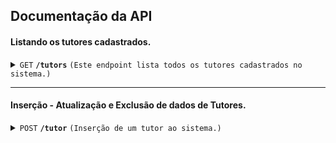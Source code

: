 
## Documentação da API


#### Listando os tutores cadastrados.

<details>
 <summary><code>GET</code> <code><b>/tutors</b></code> <code>(Este endpoint lista todos os tutores cadastrados no sistema.)</code></summary>

##### Parameters
> None
> 
##### Responses

> | http code     | content-type                      | response                                                            |
> |---------------|-----------------------------------|---------------------------------------------------------------------|
> | `201`         | `application/json`        | `OK`                                |
> | `400`         | `application/json`                | `Dados não encontrados`                            |

##### Example Response BODY
 ```json
	[
	  {
	    "id": 1,
	    "name": "Jonh Doe",
	    "phone": "85989323895",
	    "email": "jose.abreu@compasso.com",
	    "date_of_birth": "1993-12-12 10:10",
	    "zip_code": "61760000",
	    "pets": [
	      {
	        "id": 1,
	        "name": "Lilo",
	        "species": "dog",
	        "carry": "p",
	        "weight": 5,
	        "date_of_birth": "1993-12-12 10:10"
	      }
	    ]
	  }
]
```
</details>

------------------------------------------------------------------------------------------
#### Inserção - Atualização e Exclusão de dados de Tutores.

<details>
 <summary><code>POST</code> <code><b>/tutor</b></code> <code>(Inserção de um tutor ao sistema.)</code></summary>

##### Parameters

> None

##### Request Body (Todos Obrigatórios)*
```json
{
 name: "Jonas",
 phone: "85989323895",
 email: "jonas@paidepet.com",
 date_of_birth: "1993-12-12 10:10",
 zip_code: "61760000"
}
```

##### Responses

> | http code     | content-type                      | response                                                            |
> |---------------|-----------------------------------|---------------------------------------------------------------------|
> | `201`         | `application/json`        | Criado com sucesso.                                                       |
> | `400`         | `application/json`        | Informações não preenchidas.                                                   |
>  | `400`         | `application/json`        | Email ou Nome Inválido.                                           |


------------------------------------------------------------------------------------------
 <summary><code>PUT</code> <code><b>/tutor/{id}</b></code> <code>(Atualiza os dados de um tutor.)</code></summary>

##### Parameters

> | name              |  type     | data type      | description                         |
> |-------------------|-----------|----------------|-------------------------------------|
> | `id` |  required | int ($int64)   | ID do tutor  que deseja alterar os dados.        |

##### Request Body (Todos Obrigatórios)*
```json
{
 name: "Jonas",
 phone: "85989323895",
 email: "jonas@paidepet.com",
 date_of_birth: "1993-12-12 10:10",
 zip_code: "61760000"
}
```


##### Responses

> | http code     | content-type                      | response                                                            |
> |---------------|-----------------------------------|---------------------------------------------------------------------|
> | `201`         | `application/json`        | Criado com sucesso.                                                       |
> | `400`         | `application/json`        | Informações não preenchidas.                                                   |
>  | `400`         | `application/json`        | Email ou Nome Inválido.                                           |
>   | `400`         | `application/json`        | Id do tutor inválido ou não encontrado no sistema                       |
------------------------------------------------------------------------------------------

  <summary><code>DELETE</code> <code><b>/tutor/{id}</b></code> <code>(Deleta um tutor através do id informado no path.)</code></summary>

##### Parameters

> | name   |  type      | data type      | description                                          |
> |--------|------------|----------------|------------------------------------------------------|
> | `id` |  required  |int ($int64)| O id de identificação do tutor.                |

##### Responses
> | http code     | content-type                      | response                                                            |
> |---------------|-----------------------------------|---------------------------------------------------------------------|
> | `204`         | `application/json`        | Deletado com sucesso.                                                       |
>   | `400`         | `application/json`        | Id do tutor inválido ou não encontrado no sistema                       |

-------------------------------------------------------------------------------------------

<details>
 <summary><code>POST</code> <code><b>/pet/{tutorId}</b></code> <code>(Inserção de um pet vinculado a um tutor ao sistema.)</code></summary>

##### Parameters

> | name   |  type      | data type      | description                                          |
> |--------|------------|----------------|------------------------------------------------------|
> | `tutorId` |  required  |int ($int64)| O id de identificação do tutor.                |

##### Request Body (Todos Obrigatórios)*
```json
{
 name: "Lilo",
 species: "dog",
 carry: "p",
 weight: 5,
 date_of_birth: "1993-12-12 10:10",
}
```

##### Responses

> | http code     | content-type                      | response                                                            |
> |---------------|-----------------------------------|---------------------------------------------------------------------|
> | `201`         | `application/json`        | Criado com sucesso.                                                       |
> | `400`         | `application/json`        | Informações não preenchidas.                                                   |


------------------------------------------------------------------------------------------
 <summary><code>PUT</code> <code><b>/pet/{petId}/tutor/{tutorId}</b></code> <code>(Atualiza as informações de um pet que é vinculado a um tutor.)</code></summary>

##### Parameters

> | name              |  type     | data type      | description                         |
> |-------------------|-----------|----------------|-------------------------------------|
> | `petId` |  required | int ($int64)   | ID do pet que será alterado.       |
> | `tutorId` |  required | int ($int64)   | ID do tutor do pet.    |

##### Request Body (Todos Obrigatórios)*
```json
{
 name: "Jonas",
 phone: "85989323895",
 email: "jonas@paidepet.com",
 date_of_birth: "1993-12-12 10:10",
 zip_code: "61760000"
}
```
##### Responses

> | http code     | content-type                      | response                                                            |
> |---------------|-----------------------------------|---------------------------------------------------------------------|
> | `201`         | `application/json`        | Criado com sucesso.                                                       |
> | `400`         | `application/json`        | Informações não preenchidas ou Id do tutor ou pet inválido.    

-------                                               -------------------------------------------
 <summary><code>DELETE</code> <code><b>/pet/{petId}/tutor/{tutorId}</b></code> <code>(Deleta as informações de um pet que é vinculado a um tutor.)</code></summary>

##### Parameters

> | name              |  type     | data type      | description                         |
> |-------------------|-----------|----------------|-------------------------------------|
> | `petId` |  required | int ($int64)   | ID do pet que será alterado.       |
> | `tutorId` |  required | int ($int64)   | ID do tutor do pet.    |

##### Responses

> | http code     | content-type                      | response                                                            |
> |---------------|-----------------------------------|---------------------------------------------------------------------|
> | `204`         | `application/json`        | Deletado com sucesso.                                                       |
> | `400`         | `application/json`        | Id do tutor ou pet inválido ou não encontrado.    


Referência para este modelo de Markdown
- [Referência Markdown](https://gist.github.com/azagniotov/a4b16faf0febd12efbc6c3d7370383a6#file-beautiful-rest-api-docs-in-markdown-md)
